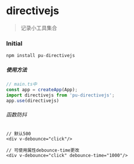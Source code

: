 # directivejs
> 记录小工具集合

### Initial 
```js
npm install pu-directivejs
```
##### 使用方法 
```js
// main.ts中
const app = createApp(App);
import directivejs from 'pu-directivejs';
app.use(directivejs)
```
###### 函数防抖

```template
// 默认500
<div v-debounce="click"/>

// 可使用属性debounce-time更改
<div v-debounce="click" debounce-time="1000"/>
```